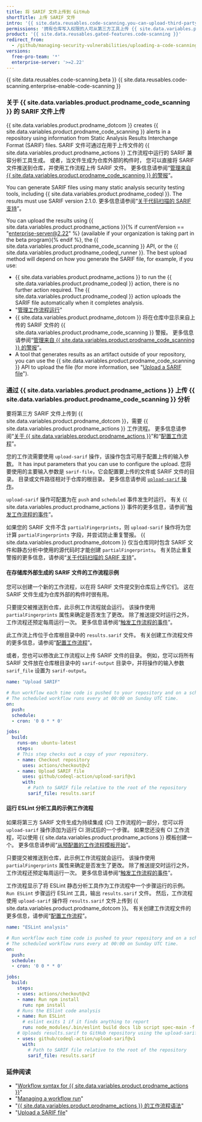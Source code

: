 ```yaml
---
title: 将 SARIF 文件上传到 GitHub
shortTitle: 上传 SARIF 文件
intro: '{{ site.data.reusables.code-scanning.you-can-upload-third-party-analysis }}'
permissions: '拥有仓库写入权限的人可从第三方工具上传 {{ site.data.variables.product.prodname_code_scanning }} 数据。'
product: '{{ site.data.reusables.gated-features.code-scanning }}'
redirect_from:
  - /github/managing-security-vulnerabilities/uploading-a-code-scanning-analysis-to-github
versions:
  free-pro-team: '*'
  enterprise-server: '>=2.22'
---
```


{{ site.data.reusables.code-scanning.beta }}
{{ site.data.reusables.code-scanning.enterprise-enable-code-scanning }}

### 关于 {{ site.data.variables.product.prodname_code_scanning }} 的 SARIF 文件上传

{{ site.data.variables.product.prodname_dotcom }} creates {{ site.data.variables.product.prodname_code_scanning }} alerts in a repository using information from Static Analysis Results Interchange Format (SARIF) files. SARIF 文件可通过在用于上传文件的 {{ site.data.variables.product.prodname_actions }} 工作流程中运行的 SARIF 兼容分析工具生成。 或者，当文件生成为仓库外部的构件时， 您可以直接将 SARIF 文件推送到仓库，并使用工作流程上传 SARIF 文件。 更多信息请参阅“[管理来自 {{ site.data.variables.product.prodname_code_scanning }} 的警报](/github/finding-security-vulnerabilities-and-errors-in-your-code/managing-alerts-from-code-scanning)”。

You can generate SARIF files using many static analysis security testing tools, including {{ site.data.variables.product.prodname_codeql }}. The results must use SARIF version 2.1.0. 更多信息请参阅“[关于代码扫描的 SARIF 支持](/github/finding-security-vulnerabilities-and-errors-in-your-code/about-sarif-support-for-code-scanning)”。

You can upload the results using {{ site.data.variables.product.prodname_actions }}{% if currentVersion == "enterprise-server@2.22" %} (available if your organization is taking part in the beta program){% endif %}, the {{ site.data.variables.product.prodname_code_scanning }} API, or the {{ site.data.variables.product.prodname_codeql_runner }}. The best upload method will depend on how you generate the SARIF file, for example, if you use:

- {{ site.data.variables.product.prodname_actions }} to run the {{ site.data.variables.product.prodname_codeql }} action, there is no further action required. The {{ site.data.variables.product.prodname_codeql }} action uploads the SARIF file automatically when it completes analysis.
- "[管理工作流程运行](/actions/configuring-and-managing-workflows/managing-a-workflow-run#viewing-your-workflow-history)"
- {{ site.data.variables.product.prodname_dotcom }} 将在仓库中显示来自上传的 SARIF 文件的 {{ site.data.variables.product.prodname_code_scanning }} 警报。 更多信息请参阅“[管理来自 {{ site.data.variables.product.prodname_code_scanning }} 的警报](/github/finding-security-vulnerabilities-and-errors-in-your-code/managing-alerts-from-code-scanning)”。
- A tool that generates results as an artifact outside of your repository, you can use the {{ site.data.variables.product.prodname_code_scanning }} API to upload the file (for more information, see "[Upload a SARIF file](/rest/reference/code-scanning#upload-a-sarif-file)").

### 通过 {{ site.data.variables.product.prodname_actions }} 上传 {{ site.data.variables.product.prodname_code_scanning }} 分析

要将第三方 SARIF 文件上传到 {{ site.data.variables.product.prodname_dotcom }}，需要 {{ site.data.variables.product.prodname_actions }} 工作流程。 更多信息请参阅“[关于 {{ site.data.variables.product.prodname_actions }}](/actions/getting-started-with-github-actions/about-github-actions)”和“[配置工作流程](/actions/configuring-and-managing-workflows/configuring-a-workflow)”。

您的工作流需要使用 `upload-sarif` 操作，该操作包含可用于配置上传的输入参数。 It has input parameters that you can use to configure the upload. 您将要使用的主要输入参数是 `sarif-file`，它会配置要上传的文件或 SARIF 文件的目录。 目录或文件路径相对于仓库的根目录。 更多信息请参阅 [`upload-sarif` 操作](https://github.com/github/codeql-action/tree/HEAD/upload-sarif)。

`upload-sarif` 操作可配置为在 `push` and `scheduled` 事件发生时运行。 有关 {{ site.data.variables.product.prodname_actions }} 事件的更多信息，请参阅“[触发工作流程的事件](/actions/reference/events-that-trigger-workflows)”。

如果您的 SARIF 文件不含 `partialFingerprints`，则 `upload-sarif` 操作将为您计算 `partialFingerprints` 字段，并尝试防止重复警报。 {{ site.data.variables.product.prodname_dotcom }} 仅当仓库同时包含 SARIF 文件和静态分析中使用的源代码时才能创建 `partialFingerprints`。 有关防止重复警报的更多信息，请参阅“[关于代码扫描的 SARIF 支持](/github/finding-security-vulnerabilities-and-errors-in-your-code/about-sarif-support-for-code-scanning#preventing-duplicate-alerts-using-fingerprints)”。

#### 在存储库外部生成的 SARIF 文件的工作流程示例

您可以创建一个新的工作流程，以在将 SARIF 文件提交到仓库后上传它们。 这在 SARIF 文件生成为仓库外部的构件时很有用。

只要提交被推送到仓库，此示例工作流程就会运行。 该操作使用 `partialFingerprints` 属性来确定是否发生了更改。 除了推送提交时运行之外，工作流程还预定每周运行一次。 更多信息请参阅“[触发工作流程的事件](/actions/reference/events-that-trigger-workflows)”。

此工作流上传位于仓库根目录中的 `results.sarif` 文件。 有关创建工作流程文件的更多信息，请参阅“[配置工作流程](/actions/configuring-and-managing-workflows/configuring-a-workflow)”。

或者，您也可以修改此工作流程以上传 SARIF 文件的目录。 例如，您可以将所有 SARIF 文件放在仓库根目录中的 `sarif-output` 目录中，并将操作的输入参数 `sarif_file` 设置为 `sarif-output`。

```yaml
name: "Upload SARIF"

# Run workflow each time code is pushed to your repository and on a schedule.
# The scheduled workflow runs every at 00:00 on Sunday UTC time.
on:
  push:
  schedule:
  - cron: '0 0 * * 0'

jobs:
  build:
    runs-on: ubuntu-latest
    steps:
    # This step checks out a copy of your repository.
    - name: Checkout repository
      uses: actions/checkout@v2
    - name: Upload SARIF file
      uses: github/codeql-action/upload-sarif@v1
      with:
        # Path to SARIF file relative to the root of the repository
        sarif_file: results.sarif
```

#### 运行 ESLint 分析工具的示例工作流程

如果将第三方 SARIF 文件生成为持续集成 (CI) 工作流程的一部分，您可以将 `upload-sarif` 操作添加为运行 CI 测试后的一个步骤。 如果您还没有 CI 工作流程，可以使用 {{ site.data.variables.product.prodname_actions }} 模板创建一个。 更多信息请参阅“[从预配置的工作流程模板开始](/actions/getting-started-with-github-actions/starting-with-preconfigured-workflow-templates)”。

只要提交被推送到仓库，此示例工作流程就会运行。 该操作使用 `partialFingerprints` 属性来确定是否发生了更改。 除了推送提交时运行之外，工作流程还预定每周运行一次。 更多信息请参阅“[触发工作流程的事件](/actions/reference/events-that-trigger-workflows)”。

工作流程显示了将 ESLint 静态分析工具作为工作流程中一个步骤运行的示例。 `Run ESLint` 步骤运行 ESLint 工具，输出 `results.sarif` 文件。 然后，工作流程使用 `upload-sarif` 操作将 `results.sarif` 文件上传到 {{ site.data.variables.product.prodname_dotcom }}。 有关创建工作流程文件的更多信息，请参阅“[配置工作流程](/actions/configuring-and-managing-workflows/configuring-a-workflow)”。

```yml
name: "ESLint analysis"

# Run workflow each time code is pushed to your repository and on a schedule.
# The scheduled workflow runs every at 00:00 on Sunday UTC time.
on:
  push:
  schedule:
  - cron: '0 0 * * 0'

jobs:
  build:
    steps:
    - uses: actions/checkout@v2
    - name: Run npm install
      run: npm install
    # Runs the ESlint code analysis
    - name: Run ESLint
      # eslint exits 1 if it finds anything to report
      run: node_modules/.bin/eslint build docs lib script spec-main -f node_modules/@microsoft/eslint-formatter-sarif/sarif.js -o results.sarif || true
    # Uploads results.sarif to GitHub repository using the upload-sarif action
    - uses: github/codeql-action/upload-sarif@v1
      with:
        # Path to SARIF file relative to the root of the repository
        sarif_file: results.sarif
```

### 延伸阅读

- "[Workflow syntax for {{ site.data.variables.product.prodname_actions }}](/actions/reference/workflow-syntax-for-github-actions)"
- "[Managing a workflow run](/actions/configuring-and-managing-workflows/managing-a-workflow-run#viewing-your-workflow-history)"
- "[{{ site.data.variables.product.prodname_actions }} 的工作流程语法](/actions/reference/workflow-syntax-for-github-actions)"
- "[Upload a SARIF file](/rest/reference/code-scanning#upload-a-sarif-file)"
